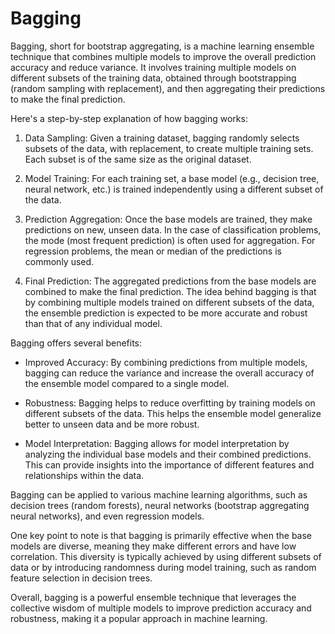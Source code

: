 # Bagging


Bagging, short for bootstrap aggregating, is a machine learning ensemble technique that combines multiple models to improve the overall prediction accuracy and reduce variance. It involves training multiple models on different subsets of the training data, obtained through bootstrapping (random sampling with replacement), and then aggregating their predictions to make the final prediction.

Here's a step-by-step explanation of how bagging works:

1. Data Sampling: Given a training dataset, bagging randomly selects subsets of the data, with replacement, to create multiple training sets. Each subset is of the same size as the original dataset.

2. Model Training: For each training set, a base model (e.g., decision tree, neural network, etc.) is trained independently using a different subset of the data.

3. Prediction Aggregation: Once the base models are trained, they make predictions on new, unseen data. In the case of classification problems, the mode (most frequent prediction) is often used for aggregation. For regression problems, the mean or median of the predictions is commonly used.

4. Final Prediction: The aggregated predictions from the base models are combined to make the final prediction. The idea behind bagging is that by combining multiple models trained on different subsets of the data, the ensemble prediction is expected to be more accurate and robust than that of any individual model.

Bagging offers several benefits:

- Improved Accuracy: By combining predictions from multiple models, bagging can reduce the variance and increase the overall accuracy of the ensemble model compared to a single model.

- Robustness: Bagging helps to reduce overfitting by training models on different subsets of the data. This helps the ensemble model generalize better to unseen data and be more robust.

- Model Interpretation: Bagging allows for model interpretation by analyzing the individual base models and their combined predictions. This can provide insights into the importance of different features and relationships within the data.

Bagging can be applied to various machine learning algorithms, such as decision trees (random forests), neural networks (bootstrap aggregating neural networks), and even regression models.

One key point to note is that bagging is primarily effective when the base models are diverse, meaning they make different errors and have low correlation. This diversity is typically achieved by using different subsets of data or by introducing randomness during model training, such as random feature selection in decision trees.

Overall, bagging is a powerful ensemble technique that leverages the collective wisdom of multiple models to improve prediction accuracy and robustness, making it a popular approach in machine learning.
